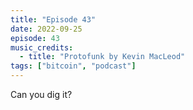 ```yaml
---
title: "Episode 43"
date: 2022-09-25
episode: 43
music_credits:
  - title: "Protofunk by Kevin MacLeod"
tags: ["bitcoin", "podcast"]
---
```


Can you dig it?